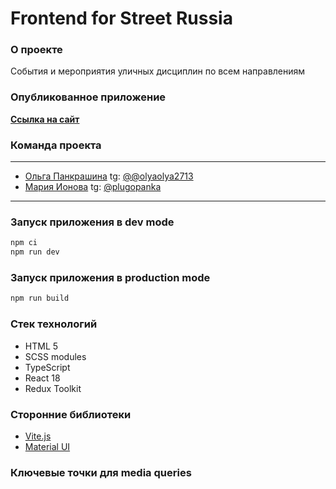 # Frontend for Street Russia

### О проекте
События и мероприятия уличных дисциплин по всем направлениям

### Опубликованное приложение
**[Ссылка на сайт](https://street-russia.vercel.app/)**


### Команда проекта

---

- [Ольга Панкрашина](https://github.com/Olyaolya13) tg: [@@olyaolya2713](https://t.me/olyaolya2713)
- [Мария Ионова](https://github.com/Plugopanka) tg: [@plugopanka](https://t.me/plugopanka)

---

### Запуск приложения в dev mode

```javascript
npm ci
npm run dev
```

### Запуск приложения в production mode
```javascript
npm run build
```

### Стек технологий
* HTML 5
* SCSS modules
* TypeScript
* React 18
* Redux Toolkit

### Сторонние библиотеки
- [Vite.js](https://vitejs.dev/)
- [Material UI](https://mui.com/)

### Ключевые точки для media queries
